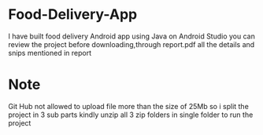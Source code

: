 # Food-Delivery-App
I have built food delivery Android app using Java on Android Studio you can review the project before downloading,through report.pdf all the details and snips mentioned in report


# Note
Git Hub not allowed to upload file more than the size of 25Mb so i split the project in 3 sub parts kindly unzip all 3 zip folders in single folder to run the project
